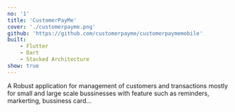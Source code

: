 ```yaml
---
no: '1'
title: 'CustomerPayMe'
cover: './customerpayme.png'
github: 'https://github.com/customerpayme/customerpaymemobile'
built:
    - Flutter
    - Dart
    - Stacked Architecture
show: true
---
```


A Robust application for management of customers and transactions mostly for small and large scale bussinesses with feature such as reminders, markerting, bussiness card...